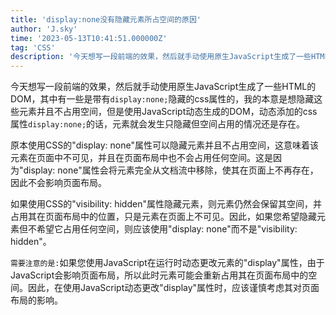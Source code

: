```yaml
---
title: 'display:none没有隐藏元素所占空间的原因'
author: 'J.sky'
time: '2023-05-13T10:41:51.000000Z'
tag: 'CSS'
description: '今天想写一段前端的效果，然后就手动使用原生JavaScript生成了一些HTML的DOM，其中有一些是带有`display:none;`隐藏的css属性的，我的本意是想隐藏这些元素并且不占用空间，但是使用JavaScript动态生成的DOM，动态添加的css属性`display:none;`的话，元素就会发生只隐藏但空间占用的情况还是存在。'
---
```


今天想写一段前端的效果，然后就手动使用原生JavaScript生成了一些HTML的DOM，其中有一些是带有`display:none;`隐藏的css属性的，我的本意是想隐藏这些元素并且不占用空间，但是使用JavaScript动态生成的DOM，动态添加的css属性`display:none;`的话，元素就会发生只隐藏但空间占用的情况还是存在。

原本使用CSS的"display: none"属性可以隐藏元素并且不占用空间，这意味着该元素在页面中不可见，并且在页面布局中也不会占用任何空间。这是因为"display: none"属性会将元素完全从文档流中移除，使其在页面上不再存在，因此不会影响页面布局。

如果使用CSS的"visibility: hidden"属性隐藏元素，则元素仍然会保留其空间，并占用其在页面布局中的位置，只是元素在页面上不可见。因此，如果您希望隐藏元素但不希望它占用任何空间，则应该使用"display: none"而不是"visibility: hidden"。

`需要注意的是:`如果您使用JavaScript在运行时动态更改元素的"display"属性，由于JavaScript会影响页面布局，所以此时元素可能会重新占用其在页面布局中的空间。因此，在使用JavaScript动态更改"display"属性时，应该谨慎考虑其对页面布局的影响。